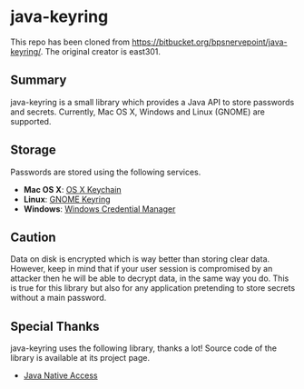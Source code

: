 java-keyring
============

This repo has been cloned from https://bitbucket.org/bpsnervepoint/java-keyring/.
The original creator is east301.

Summary
-------

java-keyring is a small library which provides a Java API to store passwords and secrets.
Currently, Mac OS X, Windows and Linux (GNOME) are supported.

Storage
-------

Passwords are stored using the following services.

* __Mac OS X__: [OS X Keychain](http://developer.apple.com/documentation/Security/)
* __Linux__: [GNOME Keyring](https://wiki.gnome.org/Projects/GnomeKeyring)
* __Windows__: [Windows Credential Manager](https://support.microsoft.com/en-us/windows/accessing-credential-manager-1b5c916a-6a16-889f-8581-fc16e8165ac0)

Caution
-------

Data on disk is encrypted which is way better than storing clear data.
However, keep in mind that if your user session is compromised by an attacker
then he will be able to decrypt data, in the same way you do.
This is true for this library but also for any application pretending to store secrets without a main password.

Special Thanks
--------------

java-keyring uses the following library, thanks a lot!
Source code of the library is available at its project page.

* [Java Native Access](https://github.com/java-native-access/jna)
